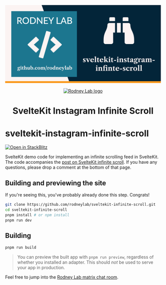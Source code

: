 <img src="./images/rodneylab-github-sveltekit-instagram-infinite-scroll.png" alt="Rodney Lab sveltekit-instagram-infinite-scroll Github banner">

<p align="center">
  <a aria-label="Open Rodney Lab site" href="https://rodneylab.com" rel="nofollow noopener noreferrer">
    <img alt="Rodney Lab logo" src="https://rodneylab.com/assets/icon.png" width="60" />
  </a>
</p>
<h1 align="center">
  SvelteKit Instagram Infinite Scroll
</h1>

# sveltekit-instagram-infinite-scroll

[![Open in StackBlitz](https://developer.stackblitz.com/img/open_in_stackblitz.svg)](https://stackblitz.com/github/rodneylab/sveltekit-infinite-scroll)

SvelteKit demo code for implementing an infinite scrolling feed in SvelteKit. The code accompanies the <a aria-label="Open Rodney Lab blog post on Svelte Kit Graph Q L queries with fetch only" href="https://rodneylab.com/sveltekit-infinite-scroll/">post on SvelteKit infinite scroll</a>. If you have any questions, please drop a comment at the bottom of that page.

## Building and previewing the site

If you're seeing this, you've probably already done this step. Congrats!

```bash
git clone https://github.com/rodneylab/sveltekit-infinite-scroll.git
cd sveltekit-infinite-scroll
pnpm install # or npm install
pnpm run dev
```

## Building

```bash
pnpm run build
```

> You can preview the built app with `pnpm run preview`, regardless of whether you installed an adapter. This should _not_ be used to serve your app in production.

Feel free to jump into the [Rodney Lab matrix chat room](https://matrix.to/#/%23rodney:matrix.org).
